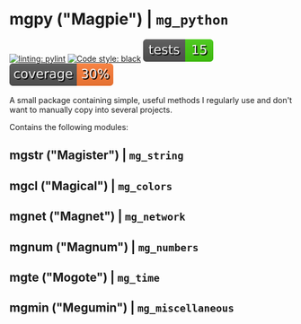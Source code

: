# mgpy ("Magpie") | `mg_python`
[![linting: pylint](https://img.shields.io/badge/linting-pylint-yellowgreen)](https://github.com/pylint-dev/pylint) [![Code style: black](https://img.shields.io/badge/code%20style-black-000000.svg)](https://github.com/psf/black) ![Tests](docs/badges/tests.svg) ![Coverage](docs/badges/coverage.svg)


A small package containing simple, useful methods I regularly use and don't want to manually copy into several projects.

Contains the following modules:

## mgstr ("Magister") | `mg_string`

## mgcl ("Magical") | `mg_colors`

## mgnet ("Magnet") | `mg_network`

## mgnum ("Magnum") | `mg_numbers`

## mgte ("Mogote") | `mg_time`

## mgmin ("Megumin") | `mg_miscellaneous`
